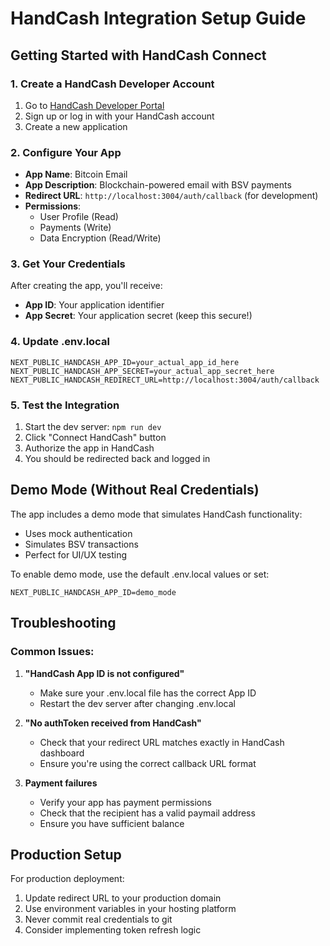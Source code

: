 # HandCash Integration Setup Guide

## Getting Started with HandCash Connect

### 1. Create a HandCash Developer Account
1. Go to [HandCash Developer Portal](https://dashboard.handcash.io/)
2. Sign up or log in with your HandCash account
3. Create a new application

### 2. Configure Your App
- **App Name**: Bitcoin Email
- **App Description**: Blockchain-powered email with BSV payments
- **Redirect URL**: `http://localhost:3004/auth/callback` (for development)
- **Permissions**: 
  - User Profile (Read)
  - Payments (Write)
  - Data Encryption (Read/Write)

### 3. Get Your Credentials
After creating the app, you'll receive:
- **App ID**: Your application identifier
- **App Secret**: Your application secret (keep this secure!)

### 4. Update .env.local
```env
NEXT_PUBLIC_HANDCASH_APP_ID=your_actual_app_id_here
NEXT_PUBLIC_HANDCASH_APP_SECRET=your_actual_app_secret_here
NEXT_PUBLIC_HANDCASH_REDIRECT_URL=http://localhost:3004/auth/callback
```

### 5. Test the Integration
1. Start the dev server: `npm run dev`
2. Click "Connect HandCash" button
3. Authorize the app in HandCash
4. You should be redirected back and logged in

## Demo Mode (Without Real Credentials)

The app includes a demo mode that simulates HandCash functionality:
- Uses mock authentication
- Simulates BSV transactions
- Perfect for UI/UX testing

To enable demo mode, use the default .env.local values or set:
```env
NEXT_PUBLIC_HANDCASH_APP_ID=demo_mode
```

## Troubleshooting

### Common Issues:

1. **"HandCash App ID is not configured"**
   - Make sure your .env.local file has the correct App ID
   - Restart the dev server after changing .env.local

2. **"No authToken received from HandCash"**
   - Check that your redirect URL matches exactly in HandCash dashboard
   - Ensure you're using the correct callback URL format

3. **Payment failures**
   - Verify your app has payment permissions
   - Check that the recipient has a valid paymail address
   - Ensure you have sufficient balance

## Production Setup

For production deployment:
1. Update redirect URL to your production domain
2. Use environment variables in your hosting platform
3. Never commit real credentials to git
4. Consider implementing token refresh logic